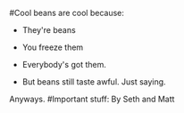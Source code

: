 #Cool beans are cool because:

* They're beans
* You freeze them
* Everybody's got them.

* But beans still taste awful. Just saying.

 Anyways. 
#Important stuff:
 By Seth and Matt
